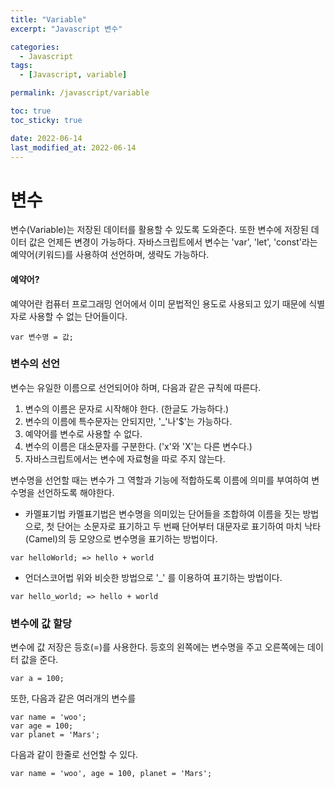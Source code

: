 ```yaml
---
title: "Variable"
excerpt: "Javascript 변수"

categories:
  - Javascript
tags:
  - [Javascript, variable]

permalink: /javascript/variable

toc: true
toc_sticky: true

date: 2022-06-14
last_modified_at: 2022-06-14
---
```


# 변수
변수(Variable)는 저장된 데이터를 활용할 수 있도록 도와준다. 또한 변수에 저장된 데이터 값은 언제든 변경이 가능하다. 자바스크립트에서 변수는 'var', 'let', 'const'라는 예약어(키워드)를 사용하여 선언하며, 생략도 가능하다.
#### 예약어?
예약어란 컴퓨터 프로그래밍 언어에서 이미 문법적인 용도로 사용되고 있기 때문에 식별자로 사용할 수 없는 단어들이다.

```
var 변수명 = 값;
```
### 변수의 선언
변수는 유일한 이름으로 선언되어야 하며, 다음과 같은 규칙에 따른다.
1. 변수의 이름은 문자로 시작해야 한다. (한글도 가능하다.)
2. 변수의 이름에 특수문자는 안되지만, '_'나'$'는 가능하다.
3. 예약어를 변수로 사용할 수 없다.
4. 변수의 이름은 대소문자를 구분한다. ('x'와 'X'는 다른 변수다.)
5. 자바스크립트에서는 변수에 자료형을 따로 주지 않는다.

변수명을 선언할 때는 변수가 그 역할과 기능에 적합하도록 이름에 의미를 부여하여 변수명을 선언하도록 해야한다.
- 카멜표기법
카멜표기법은 변수명을 의미있는 단어들을 조합하여 이름을 짓는 방법으로, 첫 단어는 소문자로 표기하고 두 번째 단어부터 대문자로 표기하여 마치 낙타(Camel)의 등 모양으로 변수명을 표기하는 방법이다.
```
var helloWorld; => hello + world
```

- 언더스코어법
위와 비슷한 방법으로 '_' 를 이용하여 표기하는 방법이다.

```
var hello_world; => hello + world
```
### 변수에 값 할당
변수에 값 저장은 등호(=)를 사용한다. 등호의 왼쪽에는 변수명을 주고 오른쪽에는 데이터 값을 준다.
```
var a = 100;
```
또한, 다음과 같은 여러개의 변수를
```
var name = 'woo';
var age = 100;
var planet = 'Mars';
```
다음과 같이 한줄로 선언할 수 있다.
```
var name = 'woo', age = 100, planet = 'Mars';
```
